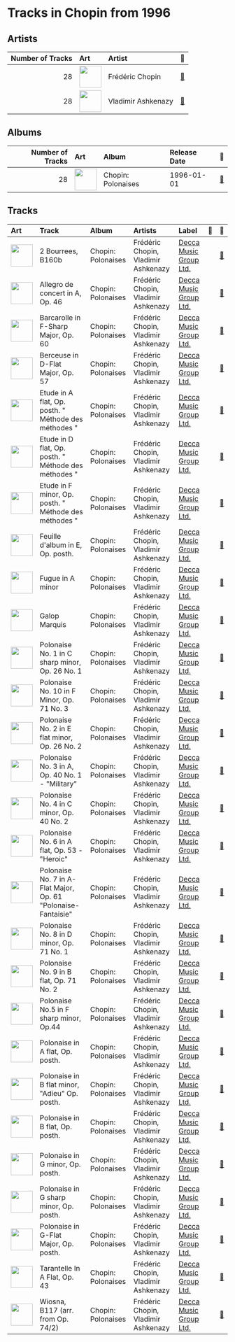 # Tracks in Chopin from 1996

## Artists

| Number of Tracks | Art | Artist | 🔗 |
|---:|:---|:---|:---|
| 28 | <img src="https://i.scdn.co/image/ab6761610000e5ebe55372097569b7b56b439365" alt="" width="50" /> | Frédéric Chopin | [🔗](https://open.spotify.com/artist/7y97mc3bZRFXzT2szRM4L4) |
| 28 | <img src="https://i.scdn.co/image/ab6761610000e5eba5a4a932f73faefc19b4e24f" alt="" width="50" /> | Vladimir Ashkenazy | [🔗](https://open.spotify.com/artist/20iZXzMb8LoWXOeca32i82) |

## Albums

| Number of Tracks | Art | Album | Release Date | 🔗 |
|---:|:---|:---|:---|:---|
| 28 | <img src="https://i.scdn.co/image/ab67616d0000b2734a1bf73a2b9a6387a353a9ef" alt="" width="50" /> | Chopin: Polonaises | 1996-01-01 | [🔗](https://open.spotify.com/album/19ofW4fqCAR2uQJKVWw6L6) |

## Tracks

| Art | Track | Album | Artists | Label | 💚 | 🔗 |
|:---|:---|:---|:---|:---|:---|:---|
| <img src="https://i.scdn.co/image/ab67616d0000b2734a1bf73a2b9a6387a353a9ef" alt="" width="50" /> | 2 Bourrees, B160b | Chopin: Polonaises | Frédéric Chopin, Vladimir Ashkenazy | [Decca Music Group Ltd.](../../labels/decca_music_group_ltd_.md) | | [🔗](https://open.spotify.com/track/0NQBcvME4NKAruNFixVDa8) |
| <img src="https://i.scdn.co/image/ab67616d0000b2734a1bf73a2b9a6387a353a9ef" alt="" width="50" /> | Allegro de concert in A, Op. 46 | Chopin: Polonaises | Frédéric Chopin, Vladimir Ashkenazy | [Decca Music Group Ltd.](../../labels/decca_music_group_ltd_.md) | | [🔗](https://open.spotify.com/track/5HYXEEalWgkYTPCphTXRNY) |
| <img src="https://i.scdn.co/image/ab67616d0000b2734a1bf73a2b9a6387a353a9ef" alt="" width="50" /> | Barcarolle in F-Sharp Major, Op. 60 | Chopin: Polonaises | Frédéric Chopin, Vladimir Ashkenazy | [Decca Music Group Ltd.](../../labels/decca_music_group_ltd_.md) | | [🔗](https://open.spotify.com/track/5XYA3OqUUlTwmd68LoRZ41) |
| <img src="https://i.scdn.co/image/ab67616d0000b2734a1bf73a2b9a6387a353a9ef" alt="" width="50" /> | Berceuse in D-Flat Major, Op. 57 | Chopin: Polonaises | Frédéric Chopin, Vladimir Ashkenazy | [Decca Music Group Ltd.](../../labels/decca_music_group_ltd_.md) | | [🔗](https://open.spotify.com/track/5MTSnTHRueOmkRKxZl5cnD) |
| <img src="https://i.scdn.co/image/ab67616d0000b2734a1bf73a2b9a6387a353a9ef" alt="" width="50" /> | Etude in A flat, Op. posth. " Méthode des méthodes " | Chopin: Polonaises | Frédéric Chopin, Vladimir Ashkenazy | [Decca Music Group Ltd.](../../labels/decca_music_group_ltd_.md) | | [🔗](https://open.spotify.com/track/13F1AunNkOPDFNx4qU45Yi) |
| <img src="https://i.scdn.co/image/ab67616d0000b2734a1bf73a2b9a6387a353a9ef" alt="" width="50" /> | Etude in D flat, Op. posth. " Méthode des méthodes " | Chopin: Polonaises | Frédéric Chopin, Vladimir Ashkenazy | [Decca Music Group Ltd.](../../labels/decca_music_group_ltd_.md) | | [🔗](https://open.spotify.com/track/0banlptk443bq1tLPFcy0f) |
| <img src="https://i.scdn.co/image/ab67616d0000b2734a1bf73a2b9a6387a353a9ef" alt="" width="50" /> | Etude in F minor, Op. posth. " Méthode des méthodes " | Chopin: Polonaises | Frédéric Chopin, Vladimir Ashkenazy | [Decca Music Group Ltd.](../../labels/decca_music_group_ltd_.md) | | [🔗](https://open.spotify.com/track/32nPG1lcFo1yMLAvxkqJMI) |
| <img src="https://i.scdn.co/image/ab67616d0000b2734a1bf73a2b9a6387a353a9ef" alt="" width="50" /> | Feuille d'album in E, Op. posth. | Chopin: Polonaises | Frédéric Chopin, Vladimir Ashkenazy | [Decca Music Group Ltd.](../../labels/decca_music_group_ltd_.md) | | [🔗](https://open.spotify.com/track/7kI2IrXahE6gVUIiRmQSLE) |
| <img src="https://i.scdn.co/image/ab67616d0000b2734a1bf73a2b9a6387a353a9ef" alt="" width="50" /> | Fugue in A minor | Chopin: Polonaises | Frédéric Chopin, Vladimir Ashkenazy | [Decca Music Group Ltd.](../../labels/decca_music_group_ltd_.md) | | [🔗](https://open.spotify.com/track/31dHappgsBbViaFb5O26AD) |
| <img src="https://i.scdn.co/image/ab67616d0000b2734a1bf73a2b9a6387a353a9ef" alt="" width="50" /> | Galop Marquis | Chopin: Polonaises | Frédéric Chopin, Vladimir Ashkenazy | [Decca Music Group Ltd.](../../labels/decca_music_group_ltd_.md) | | [🔗](https://open.spotify.com/track/0CeyjRUCfoltQmSTVL1h3M) |
| <img src="https://i.scdn.co/image/ab67616d0000b2734a1bf73a2b9a6387a353a9ef" alt="" width="50" /> | Polonaise No. 1 in C sharp minor, Op. 26 No. 1 | Chopin: Polonaises | Frédéric Chopin, Vladimir Ashkenazy | [Decca Music Group Ltd.](../../labels/decca_music_group_ltd_.md) | | [🔗](https://open.spotify.com/track/1OCezcm1Sy4qHouo4S5pYp) |
| <img src="https://i.scdn.co/image/ab67616d0000b2734a1bf73a2b9a6387a353a9ef" alt="" width="50" /> | Polonaise No. 10 in F Minor, Op. 71 No. 3 | Chopin: Polonaises | Frédéric Chopin, Vladimir Ashkenazy | [Decca Music Group Ltd.](../../labels/decca_music_group_ltd_.md) | | [🔗](https://open.spotify.com/track/4Z1UxWGoY904w8k9mszKM7) |
| <img src="https://i.scdn.co/image/ab67616d0000b2734a1bf73a2b9a6387a353a9ef" alt="" width="50" /> | Polonaise No. 2 in E flat minor, Op. 26 No. 2 | Chopin: Polonaises | Frédéric Chopin, Vladimir Ashkenazy | [Decca Music Group Ltd.](../../labels/decca_music_group_ltd_.md) | | [🔗](https://open.spotify.com/track/3ydVMQUTvpVrF8dZrsl5Ev) |
| <img src="https://i.scdn.co/image/ab67616d0000b2734a1bf73a2b9a6387a353a9ef" alt="" width="50" /> | Polonaise No. 3 in A, Op. 40 No. 1 - "Military" | Chopin: Polonaises | Frédéric Chopin, Vladimir Ashkenazy | [Decca Music Group Ltd.](../../labels/decca_music_group_ltd_.md) | | [🔗](https://open.spotify.com/track/0gVQEJjqUsi90RxWqVbgwh) |
| <img src="https://i.scdn.co/image/ab67616d0000b2734a1bf73a2b9a6387a353a9ef" alt="" width="50" /> | Polonaise No. 4 in C minor, Op. 40 No. 2 | Chopin: Polonaises | Frédéric Chopin, Vladimir Ashkenazy | [Decca Music Group Ltd.](../../labels/decca_music_group_ltd_.md) | | [🔗](https://open.spotify.com/track/2GNjTKljmnTuM1u1JybqWo) |
| <img src="https://i.scdn.co/image/ab67616d0000b2734a1bf73a2b9a6387a353a9ef" alt="" width="50" /> | Polonaise No. 6 in A flat, Op. 53 -"Heroic" | Chopin: Polonaises | Frédéric Chopin, Vladimir Ashkenazy | [Decca Music Group Ltd.](../../labels/decca_music_group_ltd_.md) | | [🔗](https://open.spotify.com/track/3yfUKhwg1Z3EQ9JDuD4IcK) |
| <img src="https://i.scdn.co/image/ab67616d0000b2734a1bf73a2b9a6387a353a9ef" alt="" width="50" /> | Polonaise No. 7 in A-Flat Major, Op. 61 "Polonaise-Fantaisie" | Chopin: Polonaises | Frédéric Chopin, Vladimir Ashkenazy | [Decca Music Group Ltd.](../../labels/decca_music_group_ltd_.md) | | [🔗](https://open.spotify.com/track/6Ww7NRbAZVhujfpzbxDwT1) |
| <img src="https://i.scdn.co/image/ab67616d0000b2734a1bf73a2b9a6387a353a9ef" alt="" width="50" /> | Polonaise No. 8 in D minor, Op. 71 No. 1 | Chopin: Polonaises | Frédéric Chopin, Vladimir Ashkenazy | [Decca Music Group Ltd.](../../labels/decca_music_group_ltd_.md) | | [🔗](https://open.spotify.com/track/6KLB4fl8olgi63Ou1rCk6G) |
| <img src="https://i.scdn.co/image/ab67616d0000b2734a1bf73a2b9a6387a353a9ef" alt="" width="50" /> | Polonaise No. 9 in B flat, Op. 71 No. 2 | Chopin: Polonaises | Frédéric Chopin, Vladimir Ashkenazy | [Decca Music Group Ltd.](../../labels/decca_music_group_ltd_.md) | | [🔗](https://open.spotify.com/track/1Zn73d2gGlicKht8Gy2dEC) |
| <img src="https://i.scdn.co/image/ab67616d0000b2734a1bf73a2b9a6387a353a9ef" alt="" width="50" /> | Polonaise No.5 in F sharp minor, Op.44 | Chopin: Polonaises | Frédéric Chopin, Vladimir Ashkenazy | [Decca Music Group Ltd.](../../labels/decca_music_group_ltd_.md) | | [🔗](https://open.spotify.com/track/2zspeAzgqAGGXCqMRToZA9) |
| <img src="https://i.scdn.co/image/ab67616d0000b2734a1bf73a2b9a6387a353a9ef" alt="" width="50" /> | Polonaise in A flat, Op. posth. | Chopin: Polonaises | Frédéric Chopin, Vladimir Ashkenazy | [Decca Music Group Ltd.](../../labels/decca_music_group_ltd_.md) | | [🔗](https://open.spotify.com/track/5ggAFuPO4UTnwTyQvsXKrH) |
| <img src="https://i.scdn.co/image/ab67616d0000b2734a1bf73a2b9a6387a353a9ef" alt="" width="50" /> | Polonaise in B flat minor, "Adieu" Op. posth. | Chopin: Polonaises | Frédéric Chopin, Vladimir Ashkenazy | [Decca Music Group Ltd.](../../labels/decca_music_group_ltd_.md) | | [🔗](https://open.spotify.com/track/4wSnRMekUb9HNqBVb7n2YB) |
| <img src="https://i.scdn.co/image/ab67616d0000b2734a1bf73a2b9a6387a353a9ef" alt="" width="50" /> | Polonaise in B flat, Op. posth. | Chopin: Polonaises | Frédéric Chopin, Vladimir Ashkenazy | [Decca Music Group Ltd.](../../labels/decca_music_group_ltd_.md) | | [🔗](https://open.spotify.com/track/5deo7Ft5wjFnOHDiW70nID) |
| <img src="https://i.scdn.co/image/ab67616d0000b2734a1bf73a2b9a6387a353a9ef" alt="" width="50" /> | Polonaise in G minor, Op. posth. | Chopin: Polonaises | Frédéric Chopin, Vladimir Ashkenazy | [Decca Music Group Ltd.](../../labels/decca_music_group_ltd_.md) | | [🔗](https://open.spotify.com/track/4JXQYuYn9NLqe9iVVAl21T) |
| <img src="https://i.scdn.co/image/ab67616d0000b2734a1bf73a2b9a6387a353a9ef" alt="" width="50" /> | Polonaise in G sharp minor, Op. posth. | Chopin: Polonaises | Frédéric Chopin, Vladimir Ashkenazy | [Decca Music Group Ltd.](../../labels/decca_music_group_ltd_.md) | | [🔗](https://open.spotify.com/track/5QNMePqrnx2LEGIBnT7gEt) |
| <img src="https://i.scdn.co/image/ab67616d0000b2734a1bf73a2b9a6387a353a9ef" alt="" width="50" /> | Polonaise in G-Flat Major, Op. posth. | Chopin: Polonaises | Frédéric Chopin, Vladimir Ashkenazy | [Decca Music Group Ltd.](../../labels/decca_music_group_ltd_.md) | | [🔗](https://open.spotify.com/track/1K1wiCI72t7woE8VfrJg2K) |
| <img src="https://i.scdn.co/image/ab67616d0000b2734a1bf73a2b9a6387a353a9ef" alt="" width="50" /> | Tarantelle In A Flat, Op. 43 | Chopin: Polonaises | Frédéric Chopin, Vladimir Ashkenazy | [Decca Music Group Ltd.](../../labels/decca_music_group_ltd_.md) | | [🔗](https://open.spotify.com/track/0Dy23NaykLsmz6VM0lUJ9e) |
| <img src="https://i.scdn.co/image/ab67616d0000b2734a1bf73a2b9a6387a353a9ef" alt="" width="50" /> | Wiosna, B117 (arr. from Op. 74/2) | Chopin: Polonaises | Frédéric Chopin, Vladimir Ashkenazy | [Decca Music Group Ltd.](../../labels/decca_music_group_ltd_.md) | | [🔗](https://open.spotify.com/track/43ImiMGkllrumEdG03D0nX) |
